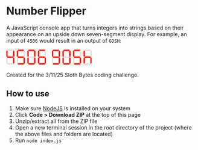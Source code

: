 # Number Flipper
A JavaScript console app that turns integers into strings based on their appearance on an upside down seven-segment display. For example, an input of `4506` would result in an output of `GOSH`:

![4506 on a seven-segment display](4506.png) &nbsp;&nbsp; ![GOSH (4506 flipped upside down) on a seven-segment display](GOSH.png)

Created for the 3/11/25 Sloth Bytes coding challenge.

## How to use
1. Make sure [NodeJS](https://nodejs.org) is installed on your system
2. Click **Code > Download ZIP** at the top of this page
3. Unzip/extract all from the ZIP file
4. Open a new terminal session in the root directory of the project (where the above files and folders are located)
5. Run `node index.js`
